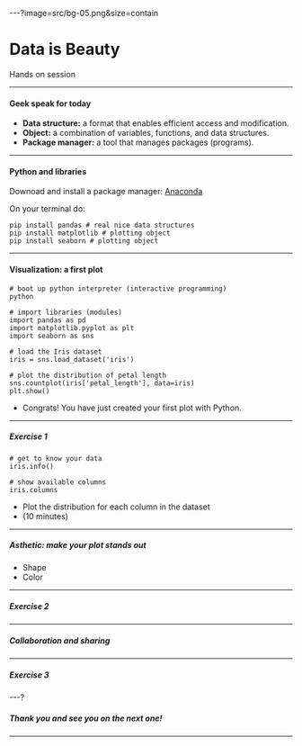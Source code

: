 ---?image=src/bg-05.png&size=contain
# Data is Beauty

Hands on session

---
####  Geek speak for today
- **Data structure:**  a format that enables efficient access and modification.
- **Object:** a combination of variables, functions, and data structures.
- **Package manager:** a tool that manages packages (programs).

---

#### Python and libraries

Downoad and install a package manager: [Anaconda](https://www.anaconda.com/download/)


On your terminal do: 
```
pip install pandas # real nice data structures
pip install matplotlib # plotting object
pip install seaborn # plotting object
```

---

#### Visualization: a first plot

```
# boot up python interpreter (interactive programming)
python

# import libraries (modules)
import pandas as pd 
import matplotlib.pyplot as plt 
import seaborn as sns 

# load the Iris dataset
iris = sns.load_dataset('iris')

# plot the distribution of petal length
sns.countplot(iris['petal_length'], data=iris)
plt.show()

```

- Congrats! You have just created your first plot with Python.

---
##### Exercise 1

```
# get to know your data
iris.info()

# show available columns
iris.columns

```
- Plot the distribution for each column in the dataset
- (10 minutes)

---
##### Asthetic: make your plot stands out

- Shape
- Color

---
##### Exercise 2

---
##### Collaboration and sharing


---
##### Exercise 3


---?
##### Thank you and see you on the next one!

---
